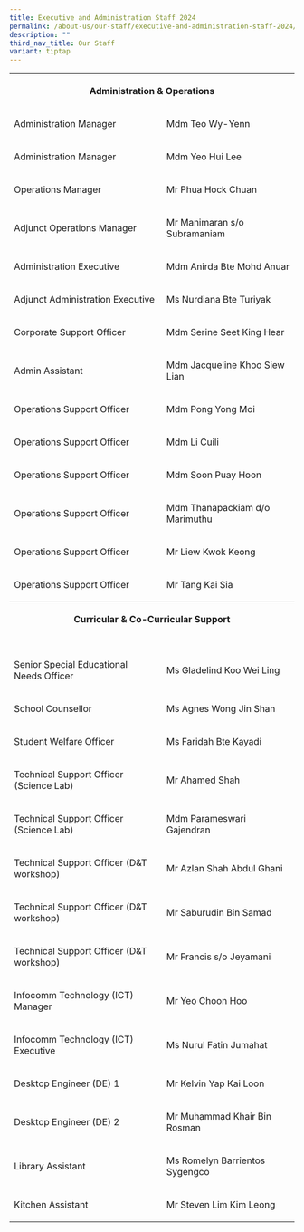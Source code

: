 ```yaml
---
title: Executive and Administration Staff 2024
permalink: /about-us/our-staff/executive-and-administration-staff-2024/
description: ""
third_nav_title: Our Staff
variant: tiptap
---
```

<table style="minWidth: 50px">
<colgroup>
<col>
<col>
</colgroup>
<tbody>
<tr>
<th rowspan="1" colspan="2">
<p>Administration &amp; Operations</p>
</th>
</tr>
<tr>
<td rowspan="1" colspan="1">
<p>Administration Manager</p>
</td>
<td rowspan="1" colspan="1">
<p>Mdm Teo Wy-Yenn</p>
</td>
</tr>
<tr>
<td rowspan="1" colspan="1">
<p>Administration Manager</p>
</td>
<td rowspan="1" colspan="1">
<p>Mdm Yeo Hui Lee</p>
</td>
</tr>
<tr>
<td rowspan="1" colspan="1">
<p>Operations Manager</p>
</td>
<td rowspan="1" colspan="1">
<p>Mr Phua Hock Chuan</p>
</td>
</tr>
<tr>
<td rowspan="1" colspan="1">
<p>Adjunct Operations Manager</p>
</td>
<td rowspan="1" colspan="1">
<p>Mr Manimaran s/o Subramaniam</p>
</td>
</tr>
<tr>
<td rowspan="1" colspan="1">
<p>Administration Executive</p>
</td>
<td rowspan="1" colspan="1">
<p>Mdm Anirda Bte Mohd Anuar</p>
</td>
</tr>
<tr>
<td rowspan="1" colspan="1">
<p>Adjunct Administration Executive</p>
</td>
<td rowspan="1" colspan="1">
<p>Ms Nurdiana Bte Turiyak</p>
</td>
</tr>
<tr>
<td rowspan="1" colspan="1">
<p>Corporate Support Officer</p>
</td>
<td rowspan="1" colspan="1">
<p>Mdm Serine Seet King Hear</p>
</td>
</tr>
<tr>
<td rowspan="1" colspan="1">
<p>Admin Assistant</p>
</td>
<td rowspan="1" colspan="1">
<p>Mdm Jacqueline Khoo Siew Lian</p>
</td>
</tr>
<tr>
<td rowspan="1" colspan="1">
<p>Operations Support Officer</p>
</td>
<td rowspan="1" colspan="1">
<p>Mdm Pong Yong Moi</p>
</td>
</tr>
<tr>
<td rowspan="1" colspan="1">
<p>Operations Support Officer</p>
</td>
<td rowspan="1" colspan="1">
<p>Mdm Li Cuili</p>
</td>
</tr>
<tr>
<td rowspan="1" colspan="1">
<p>Operations Support Officer</p>
</td>
<td rowspan="1" colspan="1">
<p>Mdm Soon Puay Hoon</p>
</td>
</tr>
<tr>
<td rowspan="1" colspan="1">
<p>Operations Support Officer</p>
</td>
<td rowspan="1" colspan="1">
<p>Mdm Thanapackiam d/o Marimuthu</p>
</td>
</tr>
<tr>
<td rowspan="1" colspan="1">
<p>Operations Support Officer</p>
</td>
<td rowspan="1" colspan="1">
<p>Mr Liew Kwok Keong</p>
</td>
</tr>
<tr>
<td rowspan="1" colspan="1">
<p>Operations Support Officer</p>
</td>
<td rowspan="1" colspan="1">
<p>Mr Tang Kai Sia</p>
</td>
</tr>
<tr>
<th rowspan="1" colspan="2">
<p>Curricular &amp; Co-Curricular Support</p>
</th>
</tr>
<tr>
<td rowspan="1" colspan="1">
<p></p>
</td>
<td rowspan="1" colspan="1">
<p></p>
</td>
</tr>
<tr>
<td rowspan="1" colspan="1">
<p>Senior Special Educational Needs Officer</p>
</td>
<td rowspan="1" colspan="1">
<p>Ms Gladelind Koo Wei Ling</p>
</td>
</tr>
<tr>
<td rowspan="1" colspan="1">
<p>School Counsellor</p>
</td>
<td rowspan="1" colspan="1">
<p>Ms Agnes Wong Jin Shan</p>
</td>
</tr>
<tr>
<td rowspan="1" colspan="1">
<p>Student Welfare Officer</p>
</td>
<td rowspan="1" colspan="1">
<p>Ms Faridah Bte Kayadi</p>
</td>
</tr>
<tr>
<td rowspan="1" colspan="1">
<p>Technical Support Officer (Science Lab)</p>
</td>
<td rowspan="1" colspan="1">
<p>Mr Ahamed Shah</p>
</td>
</tr>
<tr>
<td rowspan="1" colspan="1">
<p>Technical Support Officer (Science Lab)</p>
</td>
<td rowspan="1" colspan="1">
<p>Mdm Parameswari Gajendran</p>
</td>
</tr>
<tr>
<td rowspan="1" colspan="1">
<p>Technical Support Officer (D&amp;T workshop)</p>
</td>
<td rowspan="1" colspan="1">
<p>Mr Azlan Shah Abdul Ghani</p>
</td>
</tr>
<tr>
<td rowspan="1" colspan="1">
<p>Technical Support Officer (D&amp;T workshop)</p>
</td>
<td rowspan="1" colspan="1">
<p>Mr Saburudin Bin Samad</p>
</td>
</tr>
<tr>
<td rowspan="1" colspan="1">
<p>Technical Support Officer (D&amp;T workshop)</p>
</td>
<td rowspan="1" colspan="1">
<p>Mr Francis s/o Jeyamani</p>
</td>
</tr>
<tr>
<td rowspan="1" colspan="1">
<p>Infocomm Technology (ICT) Manager</p>
</td>
<td rowspan="1" colspan="1">
<p>Mr Yeo Choon Hoo</p>
</td>
</tr>
<tr>
<td rowspan="1" colspan="1">
<p>Infocomm Technology (ICT) Executive</p>
</td>
<td rowspan="1" colspan="1">
<p>Ms Nurul Fatin Jumahat</p>
</td>
</tr>
<tr>
<td rowspan="1" colspan="1">
<p>Desktop Engineer (DE) 1</p>
</td>
<td rowspan="1" colspan="1">
<p>Mr Kelvin Yap Kai Loon</p>
</td>
</tr>
<tr>
<td rowspan="1" colspan="1">
<p>Desktop Engineer (DE) 2</p>
</td>
<td rowspan="1" colspan="1">
<p>Mr Muhammad Khair Bin Rosman</p>
</td>
</tr>
<tr>
<td rowspan="1" colspan="1">
<p>Library Assistant</p>
</td>
<td rowspan="1" colspan="1">
<p>Ms Romelyn Barrientos Sygengco</p>
</td>
</tr>
<tr>
<td rowspan="1" colspan="1">
<p>Kitchen Assistant</p>
</td>
<td rowspan="1" colspan="1">
<p>Mr Steven Lim Kim Leong</p>
</td>
</tr>
</tbody>
</table>
<p></p>